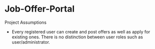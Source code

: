 # Job-Offer-Portal

Project Assumptions
- Every registered user can create and post offers as well as apply for existing ones. There is no distinction between user roles such as user/administrator.
